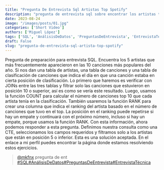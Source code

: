 ```yaml
---
title: "Pregunta De Entrevista Sql Artistas Top Spotify"
description: "pregunta de entrevista sql sobre encontrar los artistas top del año"
date: 2023-08-24
image: "/images/posts/01.jpg"
categories: ['Short Video']
authors: ['Miguel López']
tags: ['SQL', 'AnálisisDeDatos', 'PreguntasDeEntrevista', 'EntrevistaTécnica']
draft: False
slug: "pregunta-de-entrevista-sql-artista-top-spotify"
---
```


Pregunta de preparación para entrevista SQL. Encuentra los 5 artistas que más frecuentemente aparecieron en las 10 canciones más populares del año. Si nos dan una tabla de artistas, una tabla de canciones y una tabla de clasificación de canciones que indica el día en que una canción estaba en cierta posición de clasificación. Lo primero que haremos es verificar con JOINs entre las tres tablas y filtrar solo las canciones que estuvieron en posición 10 o superior, así es como se vería este resultado. Luego, usamos la función COUNT para calcular el número de canciones top 10 que cada artista tenía en la clasificación. También usaremos la función RANK para crear una columna que indica el ranking del artista basado en el número de canciones que tuvo en el top. La posición en el ranking puede repetirse si hay un empate y continuará con el próximo número, incluso si hay un empate, porque usamos la función RANK. Con esta información, ahora podemos responder a esta pregunta. Definimos nuestra consulta como una CTE, seleccionamos los campos requeridos y filtramos solo a los artistas que están en posición 5 o inferior. Esta es una solución aceptada. En el enlace a mi perfil puedes encontrar la página donde estamos resolviendo estos ejercicios.

<blockquote class="tiktok-embed" cite="{https://www.tiktok.com/@mkfnx/video/7271002744217996549}" data-video-id="7271002744217996549" style="max-width: 605px;min-width: 325px;" > <section> <a target="_blank" title="@mkfnx" href="https://www.tiktok.com/@mkfnx?refer=embed">@mkfnx</a> pregunta de ent </section> <a title="SQL" target="_blank" href="https://www.tiktok.com/tag/SQL?refer=embed">#SQL</a><a title="AnálisisDeDatos" target="_blank" href="https://www.tiktok.com/tag/AnálisisDeDatos?refer=embed">#AnálisisDeDatos</a><a title="PreguntasDeEntrevista" target="_blank" href="https://www.tiktok.com/tag/PreguntasDeEntrevista?refer=embed">#PreguntasDeEntrevista</a><a title="EntrevistaTécnica" target="_blank" href="https://www.tiktok.com/tag/EntrevistaTécnica?refer=embed">#EntrevistaTécnica</a> </blockquote> <script async src="https://www.tiktok.com/embed.js"></script>